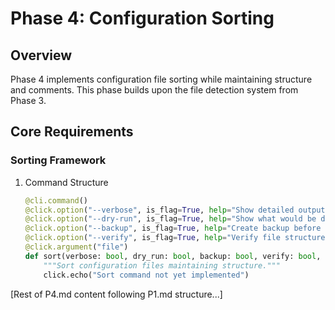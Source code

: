 # Phase 4: Configuration Sorting

## Overview

Phase 4 implements configuration file sorting while maintaining structure and comments. This phase builds upon the file detection system from Phase 3.

## Core Requirements

### Sorting Framework

1. Command Structure

   ```python
   @cli.command()
   @click.option("--verbose", is_flag=True, help="Show detailed output")
   @click.option("--dry-run", is_flag=True, help="Show what would be done without making changes")
   @click.option("--backup", is_flag=True, help="Create backup before sorting")
   @click.option("--verify", is_flag=True, help="Verify file structure after sort")
   @click.argument("file")
   def sort(verbose: bool, dry_run: bool, backup: bool, verify: bool, file: str) -> None:
       """Sort configuration files maintaining structure."""
       click.echo("Sort command not yet implemented")
   ```

[Rest of P4.md content following P1.md structure...]
